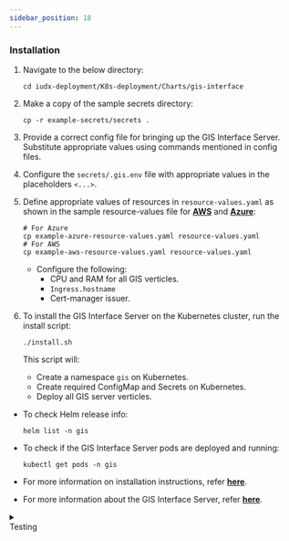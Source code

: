 ```yaml
---
sidebar_position: 18
---
```


### Installation

1. Navigate to the below directory:
    ```
    cd iudx-deployment/K8s-deployment/Charts/gis-interface
    ```

2. Make a copy of the sample secrets directory:
    ```
    cp -r example-secrets/secrets .
    ```

3. Provide a correct config file for bringing up the GIS Interface Server. Substitute appropriate values using commands mentioned in config files.

4. Configure the `secrets/.gis.env` file with appropriate values in the placeholders `<...>`.

5. Define appropriate values of resources in `resource-values.yaml` as shown in the sample resource-values file for **[AWS](https://github.com/datakaveri/iudx-deployment/blob/4.5.0/K8s-deployment/Charts/gis-interface/example-aws-resource-values.yaml)** and **[Azure](https://github.com/datakaveri/iudx-deployment/blob/4.5.0/K8s-deployment/Charts/gis-interface/example-azure-resource-values.yaml)**:

    ```
    # For Azure
    cp example-azure-resource-values.yaml resource-values.yaml
    # For AWS
    cp example-aws-resource-values.yaml resource-values.yaml
    ```

    - Configure the following:
      - CPU and RAM for all GIS verticles.
      - `Ingress.hostname`
      - Cert-manager issuer.

6. To install the GIS Interface Server on the Kubernetes cluster, run the install script:
    ```
    ./install.sh
    ```

    This script will:
    - Create a namespace `gis` on Kubernetes.
    - Create required ConfigMap and Secrets on Kubernetes.
    - Deploy all GIS server verticles.

- To check Helm release info:
    ```
    helm list -n gis
    ```

- To check if the GIS Interface Server pods are deployed and running:
    ```
    kubectl get pods -n gis
    ```

- For more information on installation instructions, refer **[here](https://github.com/datakaveri/iudx-deployment/tree/4.5.0/K8s-deployment/Charts/gis-interface#introduction)**.
- For more information about the GIS Interface Server, refer **[here](https://github.com/datakaveri/iudx-gis-interface/tree/4.5.0)**.


<details>
<summary><div class="style">Testing</div></summary>

- GIS Interface Server API documentation can be accessed from `https://<gis-hostname>/apis`.
- Check the logs of all pods in `gis` namespace; there should not be any error log. If any errors are present, address them as specified/indicated by the log:
    ```
    kubectl logs -f -n gis <gis-pod-name>
    ```
    
</details>
